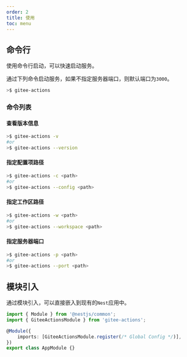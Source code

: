 ```yaml
---
order: 2
title: 使用
toc: menu
---
```


## 命令行

使用命令行启动，可以快速启动服务。

通过下列命令启动服务，如果不指定服务器端口，则默认端口为`3000`。

```bash
>$ gitee-actions
```

### 命令列表

#### 查看版本信息

```bash
>$ gitee-actions -v
#or
>$ gitee-actions --version
```

#### 指定配置项路径

```bash
>$ gitee-actions -c <path>
#or
>$ gitee-actions --config <path>
```

#### 指定工作区路径

```bash
>$ gitee-actions -w <path>
#or
>$ gitee-actions --workspace <path>
```

#### 指定服务器端口

```bash
>$ gitee-actions -p <path>
#or
>$ gitee-actions --port <path>
```

## 模块引入

通过模块引入，可以直接嵌入到现有的`Nest`应用中。

```ts
import { Module } from '@nestjs/common';
import { GiteeActionsModule } from 'gitee-actions';

@Module({
    imports: [GiteeActionsModule.register(/* Global Config */)],
})
export class AppModule {}
```
